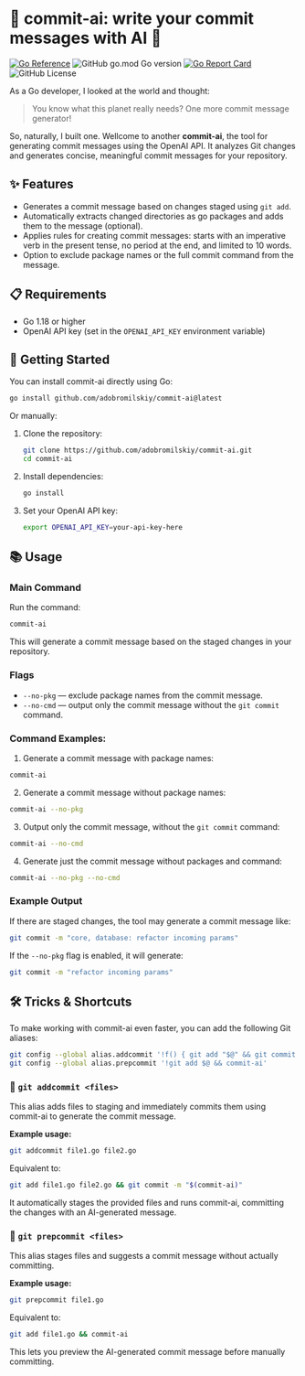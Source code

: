 # 💾 commit-ai: write your commit messages with AI 🤖

[![Go Reference](https://pkg.go.dev/badge/github.com/adobromilskiy/commit-ai.svg)](https://pkg.go.dev/github.com/adobromilskiy/commit-ai)
![GitHub go.mod Go version](https://img.shields.io/github/go-mod/go-version/adobromilskiy/commit-ai)
[![Go Report Card](https://goreportcard.com/badge/github.com/adobromilskiy/commit-ai)](https://goreportcard.com/report/github.com/adobromilskiy/commit-ai)
![GitHub License](https://img.shields.io/github/license/adobromilskiy/commit-ai)


As a Go developer, I looked at the world and thought:

> You know what this planet really needs? One more commit message generator!

So, naturally, I built one. Wellcome to another **commit-ai**, the tool for generating commit messages using the OpenAI API. It analyzes Git changes and generates concise, meaningful commit messages for your repository.

## ✨ Features

- Generates a commit message based on changes staged using `git add`.
- Automatically extracts changed directories as go packages and adds them to the message (optional).
- Applies rules for creating commit messages: starts with an imperative verb in the present tense, no period at the end, and limited to 10 words.
- Option to exclude package names or the full commit command from the message.

## 📋 Requirements

- Go 1.18 or higher
- OpenAI API key (set in the `OPENAI_API_KEY` environment variable)

## 🚀 Getting Started

You can install commit-ai directly using Go:

```sh
go install github.com/adobromilskiy/commit-ai@latest
```

Or manually:

1. Clone the repository:

    ```sh
    git clone https://github.com/adobromilskiy/commit-ai.git
    cd commit-ai
    ```

2. Install dependencies:

    ```sh
    go install
    ```

3. Set your OpenAI API key:

    ```sh
    export OPENAI_API_KEY=your-api-key-here
    ```

## 📚 Usage

### Main Command

Run the command:

```sh
commit-ai
```

This will generate a commit message based on the staged changes in your repository.

### Flags

- `--no-pkg` — exclude package names from the commit message.
- `--no-cmd` — output only the commit message without the `git commit` command.

### Command Examples:

1. Generate a commit message with package names:

```sh
commit-ai
```

2. Generate a commit message without package names:

```sh
commit-ai --no-pkg
```

3. Output only the commit message, without the `git commit` command:

```sh
commit-ai --no-cmd
```

4. Generate just the commit message without packages and command:

```sh
commit-ai --no-pkg --no-cmd
```

### Example Output

If there are staged changes, the tool may generate a commit message like:

```sh
git commit -m "core, database: refactor incoming params"
```

If the `--no-pkg` flag is enabled, it will generate:

```sh
git commit -m "refactor incoming params"
```

## 🛠️ Tricks & Shortcuts

To make working with commit-ai even faster, you can add the following Git aliases:

```sh
git config --global alias.addcommit '!f() { git add "$@" && git commit -m "$(commit-ai)"; }; f'
git config --global alias.prepcommit '!git add $@ && commit-ai'
```

### 🔹 `git addcommit <files>`

This alias adds files to staging and immediately commits them using commit-ai to generate the commit message.

**Example usage:**

```sh
git addcommit file1.go file2.go
```

Equivalent to:

```sh
git add file1.go file2.go && git commit -m "$(commit-ai)"
```

It automatically stages the provided files and runs commit-ai, committing the changes with an AI-generated message.

### 🔹 `git prepcommit <files>`

This alias stages files and suggests a commit message without actually committing.

**Example usage:**

```sh
git prepcommit file1.go
```

Equivalent to:

```sh
git add file1.go && commit-ai
```

This lets you preview the AI-generated commit message before manually committing.
